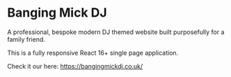 # Banging Mick DJ

A professional, bespoke modern DJ themed website built purposefully for a family friend.

This is a fully responsive React 16+ single page application. 


Check it our here: https://bangingmickdj.co.uk/